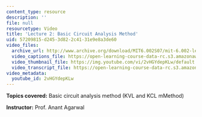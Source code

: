 ```yaml
---
content_type: resource
description: ''
file: null
resourcetype: Video
title: 'Lecture 2: Basic Circuit Analysis Method'
uid: 57209815-d245-3d82-2c41-31e9e8a3de60
video_files:
  archive_url: http://www.archive.org/download/MIT6.002S07/mit-6.002-lec2-09sep2003-220k.mp4
  video_captions_file: https://open-learning-course-data-rc.s3.amazonaws.com/6-002-circuits-and-electronics-spring-2007/9a6283bea83a55bbb315c2f9df30c88a_2vHGYdepKLw.vtt
  video_thumbnail_file: https://img.youtube.com/vi/2vHGYdepKLw/default.jpg
  video_transcript_file: https://open-learning-course-data-rc.s3.amazonaws.com/6-002-circuits-and-electronics-spring-2007/3edee45e0545a4044ec11d2e6bdf3800_2vHGYdepKLw.pdf
video_metadata:
  youtube_id: 2vHGYdepKLw
---
```


**Topics covered:** Basic circuit analysis method (KVL and KCL mMethod)

**Instructor:** Prof. Anant Agarwal